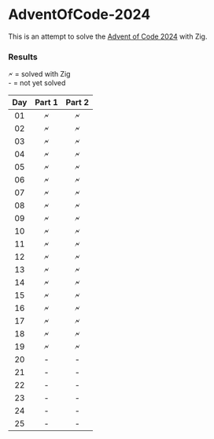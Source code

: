 # AdventOfCode-2024

This is an attempt to solve the [Advent of Code 2024](https://adventofcode.com/2024) with Zig.

### Results

🗲 = solved with Zig\
 \- = not yet solved

| Day | Part 1 | Part 2 |
|:---:| :---: |:------:|
| 01  | 🗲 |   🗲    |
| 02  | 🗲 |   🗲    |
| 03  | 🗲 |   🗲    |
| 04  | 🗲 |   🗲    |
| 05  | 🗲 |   🗲    |
| 06  | 🗲 |   🗲    |
| 07  | 🗲 |   🗲    |
| 08  | 🗲 |   🗲    |
| 09  | 🗲 |   🗲    |
| 10  | 🗲 |   🗲    |
| 11  | 🗲 |   🗲    |
| 12  | 🗲 |   🗲    |
| 13  | 🗲 |   🗲    |
| 14  | 🗲 |   🗲    |
| 15  | 🗲 |   🗲    |
| 16  | 🗲 |   🗲    |
| 17  | 🗲 |   🗲    |
| 18  | 🗲 |   🗲    |
| 19  | 🗲 |   🗲    |
| 20  | - |   -    |
| 21  | - |   -    |
| 22  | - |   -    |
| 23  | - |   -    |
| 24  | - |   -    |
| 25  | - |   -    |